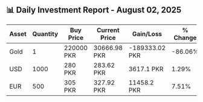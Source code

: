 ## 📊 Daily Investment Report - August 02, 2025

| Asset | Quantity | Buy Price | Current Price | Gain/Loss | % Change |
|-------|----------|-----------|----------------|------------|----------|
| Gold | 1 | 220000 PKR | 30666.98 PKR | -189333.02 PKR | -86.06% |
| USD | 1000 | 280 PKR | 283.62 PKR | 3617.1 PKR | 1.29% |
| EUR | 500 | 305 PKR | 327.92 PKR | 11458.2 PKR | 7.51% |
